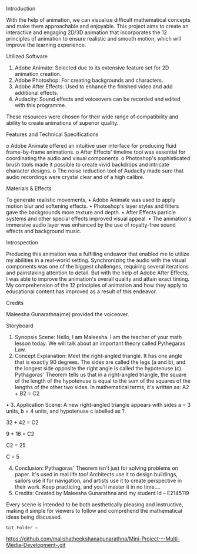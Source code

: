 Introduction 

With the help of animation, we can visualize difficult mathematical concepts and make them approachable and enjoyable. This project aims to create an interactive and engaging 2D/3D animation that incorporates the 12 principles of animation to ensure realistic and smooth motion, which will improve the learning experience.

Utilized Software

1. Adobe Animate: Selected due to its extensive feature set for 2D animation creation.
2. Adobe Photoshop: For creating backgrounds and characters.
3. Adobe After Effects: Used to enhance the finished video and add additional effects.
4. Audacity: Sound effects and voiceovers can be recorded and edited with this programme.

These resources were chosen for their wide range of compatibility and ability to create animations of superior quality.

Features and Technical Specifications 

o	Adobe Animate offered an intuitive user interface for producing fluid frame-by-frame animations.
o	After Effects' timeline tool was essential for coordinating the audio and visual components.
o	Photoshop's sophisticated brush tools made it possible to create vivid backdrops and intricate character designs.
o	The noise reduction tool of Audacity made sure that audio recordings were crystal clear and of a high calibre.


Materials & Effects

To generate realistic movements,
•	Adobe Animate was used to apply motion blur and softening effects.
•	Photoshop's layer styles and filters gave the backgrounds more texture and depth.
•	After Effects particle systems and other special effects improved visual appeal.
•	The animation's immersive audio layer was enhanced by the use of royalty-free sound effects and background music.



Introspection
 
Producing this animation was a fulfilling endeavor that enabled me to utilize my abilities in a real-world setting. Synchronizing the audio with the visual components was one of the biggest challenges, requiring several iterations and painstaking attention to detail. But with the help of Adobe After Effects, I was able to improve the animation's overall quality and attain exact timing. My comprehension of the 12 principles of animation and how they apply to educational content has improved as a result of this endeavor.


Credits

Maleesha Gunarathna(me) provided the voiceover.

Storyboard

 1. Synopsis Scene: Hello, I am Maleesha. I am the teacher of your math lesson today. We will talk about an important theory called Pythegaras Law.
2. Concept Explanation: Meet the right-angled triangle. It has one angle that is exactly 90 degrees. The sides are called the legs (a and b), and the longest side opposite the right angle is called the hypotenuse (c).
Pythagoras' Theorem tells us that in a right-angled triangle, the square of the length of the hypotenuse is equal to the sum of the squares of the lengths of the other two sides. In mathematical terms, it's written as: 
A2 + B2 = C2
 

•	3. Application Scene: A new right-angled triangle appears with sides a = 3 units, b = 4 units, and hypotenuse c labelled as ?.

32  + 42  = C2 

9 + 16 = C2

C2 = 25 

C = 5 



4. Conclusion: Pythagoras' Theorem isn't just for solving problems on paper. It's used in real life too! Architects use it to design buildings, sailors use it for navigation, and artists use it to create perspective in their work. Keep practicing, and you'll master it in no time….
5. Credits:  Created by Maleesha Gunarathna and my student Id – E2145119

Every scene is intended to be both aesthetically pleasing and instructive, making it simple for viewers to follow and comprehend the mathematical ideas being discussed.


	Git Folder –
 https://github.com/malishatheekshanagunarathna/Mini-Project---Multi-Media-Development-.git




















 










